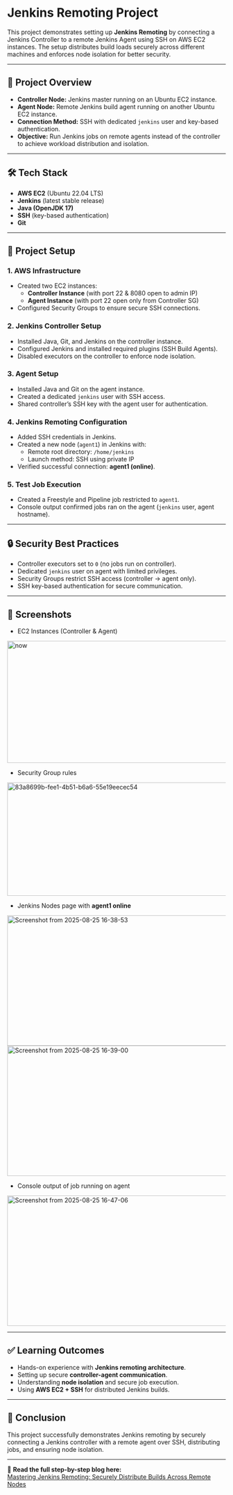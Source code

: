 # Jenkins Remoting Project

This project demonstrates setting up **Jenkins Remoting** by connecting a Jenkins Controller to a remote Jenkins Agent using SSH on AWS EC2 instances. The setup distributes build loads securely across different machines and enforces node isolation for better security.

---

## 🚀 Project Overview
- **Controller Node:** Jenkins master running on an Ubuntu EC2 instance.  
- **Agent Node:** Remote Jenkins build agent running on another Ubuntu EC2 instance.  
- **Connection Method:** SSH with dedicated `jenkins` user and key-based authentication.  
- **Objective:** Run Jenkins jobs on remote agents instead of the controller to achieve workload distribution and isolation.

---

## 🛠️ Tech Stack
- **AWS EC2** (Ubuntu 22.04 LTS)  
- **Jenkins** (latest stable release)  
- **Java (OpenJDK 17)**  
- **SSH** (key-based authentication)  
- **Git**  

---

## 📂 Project Setup

### 1. AWS Infrastructure
- Created two EC2 instances:
  - **Controller Instance** (with port 22 & 8080 open to admin IP)
  - **Agent Instance** (with port 22 open only from Controller SG)
- Configured Security Groups to ensure secure SSH connections.

### 2. Jenkins Controller Setup
- Installed Java, Git, and Jenkins on the controller instance.
- Configured Jenkins and installed required plugins (SSH Build Agents).
- Disabled executors on the controller to enforce node isolation.

### 3. Agent Setup
- Installed Java and Git on the agent instance.
- Created a dedicated `jenkins` user with SSH access.
- Shared controller’s SSH key with the agent user for authentication.

### 4. Jenkins Remoting Configuration
- Added SSH credentials in Jenkins.
- Created a new node (`agent1`) in Jenkins with:
  - Remote root directory: `/home/jenkins`
  - Launch method: SSH using private IP
- Verified successful connection: **agent1 (online)**.

### 5. Test Job Execution
- Created a Freestyle and Pipeline job restricted to `agent1`.
- Console output confirmed jobs ran on the agent (`jenkins` user, agent hostname).

---

## 🔒 Security Best Practices
- Controller executors set to `0` (no jobs run on controller).
- Dedicated `jenkins` user on agent with limited privileges.
- Security Groups restrict SSH access (controller → agent only).
- SSH key-based authentication for secure communication.

---

## 📸 Screenshots
- EC2 Instances (Controller & Agent)
<img width="900" height="281" alt="now" src="https://github.com/user-attachments/assets/eeca45b7-65ca-4494-bddf-219829b99730" />


- Security Group rules
<img width="900" height="261" alt="83a8699b-fee1-4b51-b6a6-55e19eecec54" src="https://github.com/user-attachments/assets/ae7cda0a-abff-486f-bce2-21d927ab52da" />


- Jenkins Nodes page with **agent1 online**
<img width="900" height="300" alt="Screenshot from 2025-08-25 16-38-53" src="https://github.com/user-attachments/assets/e8dc04e4-db7d-4b84-916e-87a0af186ad9" />
<img width="900" height="300" alt="Screenshot from 2025-08-25 16-39-00" src="https://github.com/user-attachments/assets/d889e36a-2c29-4406-be1c-c92be06e5e55" />

- Console output of job running on agent
<img width="900" height="300" alt="Screenshot from 2025-08-25 16-47-06" src="https://github.com/user-attachments/assets/f50db7a1-abab-4bc9-98b4-37e0f84fee50" />


---

## ✅ Learning Outcomes
- Hands-on experience with **Jenkins remoting architecture**.  
- Setting up secure **controller-agent communication**.  
- Understanding **node isolation** and secure job execution.  
- Using **AWS EC2 + SSH** for distributed Jenkins builds.  

---

## 📌 Conclusion
This project successfully demonstrates Jenkins remoting by securely connecting a Jenkins controller with a remote agent over SSH, distributing jobs, and ensuring node isolation.


---
📘 **Read the full step-by-step blog here:**  
[Mastering Jenkins Remoting: Securely Distribute Builds Across Remote Nodes](https://visheshblog.hashnode.dev/day-64-mastering-jenkins-remoting-securely-distribute-builds-across-remote-nodes)
